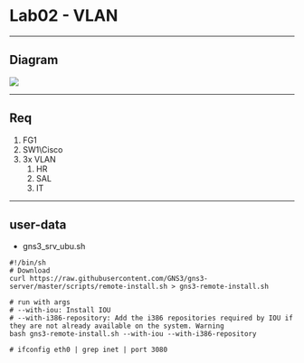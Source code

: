 # Lab02 - VLAN

---

## Diagram
[<img src="https://i.imgur.com/bx9JJuv.png">](https://i.imgur.com/bx9JJuv.png)

---

## Req
1. FG1
2. SW1\Cisco
3. 3x VLAN
   1. HR
   2. SAL
   3. IT

---

## user-data
* gns3_srv_ubu.sh
````
#!/bin/sh
# Download
curl https://raw.githubusercontent.com/GNS3/gns3-server/master/scripts/remote-install.sh > gns3-remote-install.sh

# run with args
# --with-iou: Install IOU
# --with-i386-repository: Add the i386 repositories required by IOU if they are not already available on the system. Warning
bash gns3-remote-install.sh --with-iou --with-i386-repository

# ifconfig eth0 | grep inet | port 3080
````
